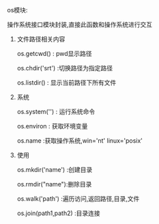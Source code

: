 os模块:

操作系统接口模块封装,直接此函数和操作系统进行交互

1. 文件路径相关内容

   os.getcwd()  : pwd显示路径

   os.chdir('srt')  :切换路径为指定路径

   os.listdir()  : 显示当前路径下所有文件

2. 系统

   os.system('')  : 运行系统命令

   os.environ  :  获取环境变量

   os.name     :获取操作系统,win='nt'  linux='posix'

3. 使用

   os.mkdir('name') :创建目录

   os.rmdir("name"):删除目录

   os.walk('path') :遍历访问,返回路径,目录,文件

   os.join(path1,path2) :目录连接